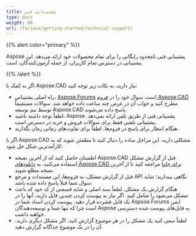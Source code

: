 ```yaml
---
title: پشتیبانی فنی
type: docs
weight: 80
url: /fa/java/getting-started/technical-support/
---
```


{{% alert color="primary" %}}

Aspose پشتیبانی فنی نامحدود رایگانی را برای تمام محصولات خود ارائه می‌دهد. این پشتیبانی در دسترس تمام کاربران، از جمله آزمون‌کنندگان، است.

{{% /alert %}}

اگر به کمک با Aspose.CAD نیاز دارید، به نکات زیر توجه کنید:

- راه اصلی پشتیبانی، [Aspose.Forums](https://forum.aspose.com/) است. سوال خود را در [فروم Aspose.CAD](https://forum.aspose.com/c/cad/19) مطرح کنید و جواب آن در عرض چند ساعت داده خواهد شد. سوالات مستقیماً توسط تیم توسعه Aspose.CAD پاسخ داده می‌شوند.
- لطفاً توجه داشته باشید، Aspose پشتیبانی فنی از طریق تلفن ارائه نمی‌دهد. پشتیبانی تلفنی فقط برای سوالات فروش و خرید در دسترس است.
- هنگام انتظار برای پاسخ در فروم‌ها، لطفاً برای تفاوت‌های زمانی زمان بگذارید.

اگر با Aspose.CAD مشکلی دارید، این مراحل ساده را دنبال کنید تا مطمئن شوید که به کارآمدترین شکل حل شود:

- اطمینان حاصل کنید که از آخرین نسخه Aspose.CAD قبل از گزارش مشکل استفاده می‌کنید، به [دانلودهای Aspose.CAD برای جاوا](https://releases.aspose.com/java/repo/com/aspose/aspose-cad/) مراجعه کنید تا از آخرین نسخه مطلع شوید.
- قبل از گزارش مشکل، به فروم‌ها، این مستندات و مرجع API نگاهی بیندازید؛ شاید سوال شما قبلاً پاسخ داده شده باشد.
- هنگام گزارش یک مشکل، لطفاً سند اصلی و شاید قسمتی از کد خود که باعث مشکل می‌شود را شامل کنید. اگر نیاز به پیوست کردن چندین فایل دارید، آنها را در یک فایل فشرده قرار دهید. پیوست کردن اسناد شما در Aspose.Forums ایمن است چرا که تنها شما و توسعه‌دهندگان Aspose به فایل‌های پیوست شده دسترسی خواهند داشت.
- لطفاً سعی کنید یک مشکل را در هر موضوع گزارش کنید. اگر مشکل دیگری دارید، آن را در یک موضوع جداگانه گزارش دهید.
